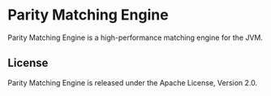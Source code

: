 Parity Matching Engine
======================

Parity Matching Engine is a high-performance matching engine for the JVM.


License
-------

Parity Matching Engine is released under the Apache License, Version 2.0.
